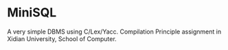 # MiniSQL
A very simple DBMS using C/Lex/Yacc. Compilation Principle assignment in Xidian University, School of Computer.
